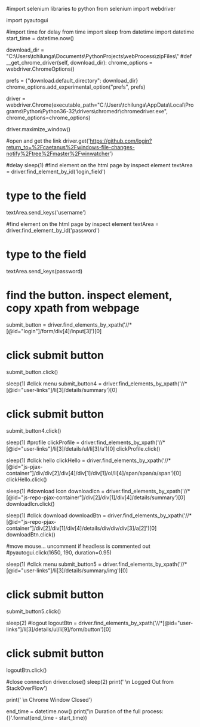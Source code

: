 #import selenium libraries to python
from selenium import webdriver

import pyautogui

#import time for delay
from time import sleep
from datetime import datetime
start_time = datetime.now()

download_dir = "C:\\Users\\tchilunga\\Documents\\PythonProjects\\webProcess\\zipFiles\\"
#def __get_chrome_driver(self, download_dir):
chrome_options = webdriver.ChromeOptions()

prefs = {"download.default_directory": download_dir}
chrome_options.add_experimental_option("prefs", prefs)

driver = webdriver.Chrome(executable_path="C:\\Users\\tchilunga\\AppData\\Local\\Programs\\Python\\Python36-32\\drivers\\chromedr\\chromedriver.exe", chrome_options=chrome_options)

driver.maximize_window()

#open and get the link
driver.get('https://github.com/login?return_to=%2Fcaetanus%2Fwindows-file-changes-notify%2Ftree%2Fmaster%2Fwinwatcher')

#delay
sleep(1)
#find element on the html page by inspect element
textArea = driver.find_element_by_id('login_field')

# type to the field
textArea.send_keys('username')

#find element on the html page by inspect element
textArea = driver.find_element_by_id('password')

# type to the field
textArea.send_keys(password)


# find the button. inspect element, copy xpath from webpage
submit_button = driver.find_elements_by_xpath('//*[@id="login"]/form/div[4]/input[3]')[0]
# click submit button
submit_button.click()

sleep(1)
#click menu
submit_button4 = driver.find_elements_by_xpath('//*[@id="user-links"]/li[3]/details/summary')[0]
# click submit button
submit_button4.click()

sleep(1)
#profile
clickProfile = driver.find_elements_by_xpath('//*[@id="user-links"]/li[3]/details/ul/li[3]/a')[0]
clickProfile.click()

sleep(1)
#click hello
clickHello = driver.find_elements_by_xpath('//*[@id="js-pjax-container"]/div/div[2]/div[4]/div[1]/div[1]/ol/li[4]/span/span/a/span')[0]
clickHello.click()

sleep(1)
#download Icon
downloadIcn = driver.find_elements_by_xpath('//*[@id="js-repo-pjax-container"]/div[2]/div[1]/div[4]/details/summary')[0]
downloadIcn.click()

sleep(1)
#click download
downloadBtn = driver.find_elements_by_xpath('//*[@id="js-repo-pjax-container"]/div[2]/div[1]/div[4]/details/div/div/div[3]/a[2]')[0]
downloadBtn.click()

#move mouse... uncomment if headless is commented out
#pyautogui.click(1650, 190, duration=0.95)

sleep(1)
#click menu
submit_button5 = driver.find_elements_by_xpath('//*[@id="user-links"]/li[3]/details/summary/img')[0]
# click submit button
submit_button5.click()

sleep(2)
#logout
logoutBtn = driver.find_elements_by_xpath('//*[@id="user-links"]/li[3]/details/ul/li[9]/form/button')[0]
# click submit button
logoutBtn.click()

#close connection
driver.close()
sleep(2)
print(' \n Logged Out from StackOverFlow')

print(' \n Chrome Window Closed')

end_time = datetime.now()
print('\n Duration of the full process: {}'.format(end_time - start_time))
